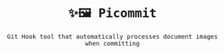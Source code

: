 <samp align="center">
<p align="center">

# ✨🖼️ Picommit

Git Hook tool that automatically processes document images when committing

</p>
</samp>
